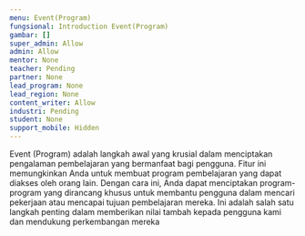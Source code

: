 ```yaml
---
menu: Event(Program)
fungsional: Introduction Event(Program)
gambar: []
super_admin: Allow
admin: Allow
mentor: None
teacher: Pending
partner: None
lead_program: None
lead_region: None
content_writer: Allow
industri: Pending
student: None
support_mobile: Hidden
---
```

Event (Program) adalah langkah awal yang krusial dalam menciptakan pengalaman pembelajaran yang bermanfaat bagi pengguna. Fitur ini memungkinkan Anda untuk membuat program pembelajaran yang dapat diakses oleh orang lain. Dengan cara ini, Anda dapat menciptakan program-program yang dirancang khusus untuk membantu pengguna dalam mencari pekerjaan atau mencapai tujuan pembelajaran mereka. Ini adalah salah satu langkah penting dalam memberikan nilai tambah kepada pengguna kami dan mendukung perkembangan mereka